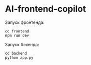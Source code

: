 # AI-frontend-copilot

Запуск фронтенда:

```
cd frontend 
npm run dev
```

Запуск бэкенда:
```
cd backend 
python app.py
```